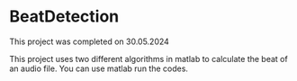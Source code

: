 # BeatDetection

This project was completed on 30.05.2024

This project uses two different algorithms in matlab to calculate the beat of an audio file. You can use matlab run the codes.
